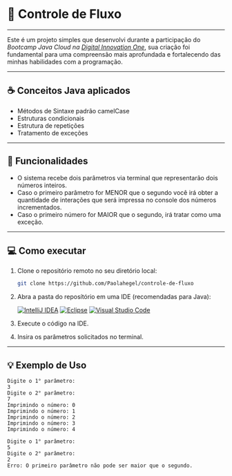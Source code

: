 # 🔄 Controle de Fluxo 
---
Este é um projeto simples que desenvolvi durante a participação do *Bootcamp Java Cloud na [Digital Innovation One](https://www.dio.me/)*, sua criação foi fundamental para uma compreensão mais aprofundada e fortalecendo das minhas habilidades com a programação.

---

## ☕ Conceitos Java aplicados
- Métodos de Sintaxe padrão camelCase
- Estruturas condicionais
- Estrutura de repetições
- Tratamento de exceções

---

## 📌 Funcionalidades
- O sistema recebe dois parâmetros via terminal que representarão dois números inteiros.
- Caso o primeiro parâmetro for MENOR que o segundo você irá obter a quantidade de interações que será impressa no console dos números incrementados.
- Caso o primeiro número for MAIOR que o segundo, irá tratar como uma exceção.

---

## 💻 Como executar
1. Clone o repositório remoto no seu diretório local:
   ```bash
   git clone https://github.com/Paolahegel/controle-de-fluxo
   ```

2. Abra a pasta do reposítório em uma IDE (recomendadas para Java):
   
    [![IntelliJ IDEA](https://img.shields.io/badge/IntelliJ_IDEA-000000.svg?logo=intellij-idea&logoColor=white&style=for-the-badge&height=40)](https://www.jetbrains.com/idea/)
    [![Eclipse](https://img.shields.io/badge/Eclipse-2C2255.svg?logo=eclipse&logoColor=white&style=for-the-badge&height=40)](https://www.eclipse.org/)
    [![Visual Studio Code](https://img.shields.io/badge/Visual_Studio_Code-0078d7.svg?logo=visual-studio-code&logoColor=white&style=for-the-badge&height=40)](https://code.visualstudio.com/)

3. Execute o código na IDE.
4. Insira os parâmetros solicitados no terminal.

---

## 💡 Exemplo de Uso
```plaintext
Digite o 1° parâmetro:
3
Digite o 2° parâmetro:
7
Imprimindo o número: 0
Imprimindo o número: 1
Imprimindo o número: 2
Imprimindo o número: 3
Imprimindo o número: 4

Digite o 1° parâmetro:
5
Digite o 2° parâmetro:
2
Erro: O primeiro parâmetro não pode ser maior que o segundo.
